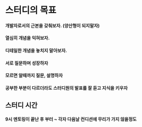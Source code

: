 # 스터디의 목표

#### 개발자로서의 근본을 갖춰보자. (양산형이 되지말자)
#### 열심히 개념을 익혀보자.
#### 디테일한 개념을 놓치지 말아보자.
#### 서로 질문하며 성장하자
#### 모르면 알때까지 질문, 설명하자
#### 공부한 부분이 다르더라도 스터디원의 발표를 잘 듣고 지식을 키우자

## 스터디 시간
#### 9시 멘토링이 끝난 후 부터 ~ 각자 다음날 컨디션에 무리가 가지 않을정도
